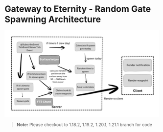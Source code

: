 # Gateway to Eternity - Random Gate Spawning Architecture

![Architecture](<Architecture.png>)

> **Note:** Please checkout to 1.18.2, 1.19.2, 1.20.1, 1.21.1 branch for code